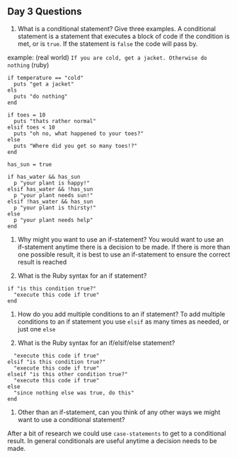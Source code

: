 ## Day 3 Questions

1. What is a conditional statement? Give three examples.
A conditional statement is a statement that executes a block of code if the
condition is met, or is `true`. If the statement is `false` the code will pass by.

example: (real world)
`If you are cold, get a jacket. Otherwise do nothing`
(ruby)
```temperature = "cold"
if temperature == "cold"
  puts "get a jacket"
els
  puts "do nothing"
end
```
``` toes = 10
if toes = 10
  puts "thats rather normal"
elsif toes < 10
  puts "oh no, what happened to your toes?"
else
  puts "Where did you get so many toes!?"
end
```
``` has_water = true
has_sun = true

if has_water && has_sun
  p "your plant is happy!"
elsif has_water && !has_sun
  p "your plant needs sun!"
elsif !has_water && has_sun
  p "your plant is thirsty!"
else
  p "your plant needs help"
end
```

1. Why might you want to use an if-statement?
You would want to use an if-statement anytime there is a decision to be made.
If there is more than one possible result, it is best to use an if-statement
to ensure the correct result is reached

1. What is the Ruby syntax for an if statement?
```
if "is this condition true?"
  "execute this code if true"
end
```

1. How do you add multiple conditions to an if statement?
To add multiple conditions to an if statement you use `elsif` as many times as
needed, or just one `else`

1. What is the Ruby syntax for an if/elsif/else statement?
```if "is this condition true?"
  "execute this code if true"
elsif "is this condition true?"
  "execute this code if true"
elseif "is this other condition true?"
  "execute this code if true"
else
  "since nothing else was true, do this"
end
```

1. Other than an if-statement, can you think of any other ways we might want
to use a conditional statement?

After a bit of research we could use `case-statements` to get to a conditional
result. In general conditionals are useful anytime a decision needs to be made.
